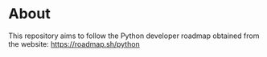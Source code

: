 # About
This repository aims to follow the Python developer roadmap obtained from the website: https://roadmap.sh/python
